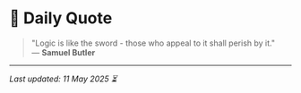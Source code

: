 # 📜 Daily Quote

> "Logic is like the sword - those who appeal to it shall perish by it."  
> — **Samuel Butler**

---

_Last updated: 11 May 2025 ⏳_

